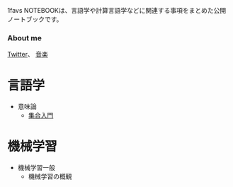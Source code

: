 <!-- Global site tag (gtag.js) - Google Analytics -->
<script async src="https://www.googletagmanager.com/gtag/js?id=G-1PSLTF4HCS"></script>
<script>
  window.dataLayer = window.dataLayer || [];
  function gtag(){dataLayer.push(arguments);}
  gtag('js', new Date());
  gtag('config', 'G-1PSLTF4HCS');
</script>

 1favs NOTEBOOKは、言語学や計算言語学などに関連する事項をまとめた公開ノートブックです。

### About me

 [Twitter](https://twitter.com/KlrCalorieBomb)、 [音楽](https://www.youtube.com/channel/UC6IdDDxv8ii_oO8PHmklwdA)

# 言語学

- 意味論
  - [集合入門](https://klara-note.github.io/KLARA-NOTEBOOK/introduction-to-mathematic-tools)

# 機械学習

- 機械学習一般
  - 機械学習の概観

